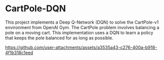 # CartPole-DQN
This project implements a Deep Q-Network (DQN) to solve the CartPole-v1 environment from OpenAI Gym. The CartPole problem involves balancing a pole on a moving cart. This implementation uses a DQN to learn a policy that keeps the pole balanced for as long as possible.

https://github.com/user-attachments/assets/a3535a43-c276-400a-b918-4f1b318c1eed

